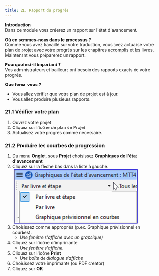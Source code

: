 ```yaml
---
title: 21. Rapport du progrès
---
```

**Introduction**  
Dans ce module vous créerez un rapport sur l'état d'avancement.

**Où en sommes-nous dans le processus ?**  
Comme vous avez travaillé sur votre traduction, vous avez actualisé votre plan de projet avec votre progrès sur les chapitres accomplis et les livres. Maintenant vous préparerez un rapport.

**Pourquoi est-il important ?**  
Vos administrateurs et bailleurs ont besoin des rapports exacts de votre progrès.

**Que ferez-vous ?** 
-  Vous allez vérifier que votre plan de projet est à jour.
-  Vous allez produire plusieurs rapports.

### 21.1 Vérifier votre plan

1.  Ouvrez votre projet
1.  Cliquez sur l'icône de plan de Projet
1.  Actualisez votre progrès comme nécessaire.

### 21.2 Produire les courbes de progression

1.  Du menu **Onglet**, sous **Projet** choisissez **Graphiques de l'état d'avancement**
1.  Cliquez sur la flèche bas dans la liste à gauche.  
    ![](../media/37b4f7cb0fc18d7ae7fe2ffb0f946c33.png)
1.  Choisissez comme appropriés (p.ex. Graphique prévisionnel en courbes).  
     -  *Une fenêtre s'affiche avec un graphique)*
1.  Cliquez sur l'icône d'imprimante  
     -  *Une fenêtre s'affiche.*
1.  Cliquez sur l'icône **Print**  
     -  *Une boîte de dialogue s'affiche*
1.  Choisissez votre imprimante (ou PDF creator)
1.  Cliquez sur **OK**

